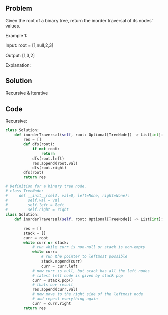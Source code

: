 ## Problem

Given the root of a binary tree, return the inorder traversal of its nodes' values.

 

Example 1:

Input: root = [1,null,2,3]

Output: [1,3,2]

Explanation:

## Solution

Recursive & Iterative

## Code

Recursive:

```python
class Solution:
    def inorderTraversal(self, root: Optional[TreeNode]) -> List[int]:
        res = []
        def dfs(root):
            if not root:
                return 
            dfs(root.left)
            res.append(root.val)
            dfs(root.right)
        dfs(root)
        return res
```

```python
# Definition for a binary tree node.
# class TreeNode:
#     def __init__(self, val=0, left=None, right=None):
#         self.val = val
#         self.left = left
#         self.right = right
class Solution:
    def inorderTraversal(self, root: Optional[TreeNode]) -> List[int]:
    
        res = []
        stack = []
        curr = root
        while curr or stack:
            # run while curr is non-null or stack is non-empty
            while curr:
                # run the pointer to leftmost possible
                stack.append(curr)
                curr = curr.left
            # now curr is null, but stack has all the left nodes
            # latest left node is given by stack pop
            curr = stack.pop()
            # thats our result
            res.append(curr.val)
            # now move to the right side of the leftmost node
            # and repeat everything again
            curr = curr.right 
        return res
```

